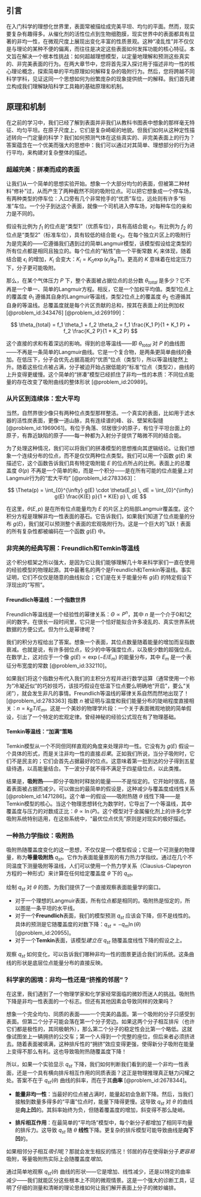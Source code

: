 ## 引言
在入门科学的理想化世界里，表面常被描绘成完美平坦、均匀的平面。然而，现实要复杂有趣得多。从催化剂的活性位点到生物细胞膜，现实世界中的表面都具有显著的非均一性，在微观尺度上展现出变化丰富的性质景观。这种“凌乱性”并不仅仅是与理论的某种不便的偏离，而往往是决定这些表面如何发挥功能的核心特征。本文旨在解决一个根本性挑战：如何超越理想模型，以定量地理解和预测这些真实的、非完美表面的行为。在两大章节中，您将首先深入探讨用于描述非均一性的核心理论概念，探索简单的平均原理如何解释复杂的吸附行为。然后，您将跨越不同科学学科，见证这同一个思想如何为纷繁庞杂的现象提供统一的解释。我们首先建立构成我们理解缺陷科学工具箱的基础原理和机制。

## 原理和机制

在之前的学习中，我们已经了解到表面并非我们从教科书图表中想象的那样毫无特征、均匀平坦。在原子尺度上，它们是复杂崎岖的地貌。但我们如何从这种定性描述转向一门定量的科学？我们如何预测气体在这些真实的、非完美表面上的行为？答案蕴含在一个优美而强大的思想中：我们可以通过对其简单、理想部分的行​​为进行平均，来构建对复杂整体的描述。

### 超越完美：拼凑而成的表面

让我们从一个简单的思想实验开始。想象一个大部分均匀的表面，但被第二种材料“修补”过，从而产生了两种截然不同的吸附位点。可以把它想象成一个停车场，有两种类型的停车位：入口旁有几个非常抢手的“优质”车位，远处则有许多“标准”车位。一个分子到达这个表面，就像一个司机进入停车场，对每种车位的亲和力是不同的。

假设有比例为 $f_1$ 的位点是“类型1”（优质车位），具有高结合能 $\epsilon_1$，有比例为 $f_2$ 的位点是“类型2”（标准车位），具有较低的结合能 $\epsilon_2$。在每个独立片区上的吸附行为是完美的——它遵循我们遇到过的简单Langmuir模型，该模型假设给定类型的所有位点都是相同且独立的。每个位点的“粘性”由一个平衡常数 $K_i$ 来体现，随着结合能 $\epsilon_i$ 的增加，$K_i$ 会变大：$K_i = K_0 \exp(\epsilon_i / k_B T)$。更高的 $K$ 意味着在给定压力下，分子更可能吸附。

那么，在某个气体压力 $P$ 下，整个表面被占据位点的总分数 $\theta_{total}$ 是多少？它不再是一个单一、简单的Langmuir方程。相反，它是一个加权平均值。类型1位点上的覆盖度 $\theta_1$ 遵循其自身的Langmuir等温线，类型2位点上的覆盖度 $\theta_2$ 也遵循其自身的等温线。总覆盖度就是每个片区贡献的总和，按其在表面上的比例加权 [@problem_id:343476] [@problem_id:269199]：

$$
\theta_{total} = f_1 \theta_1 + f_2 \theta_2 = f_1 \frac{K_1 P}{1 + K_1 P} + f_2 \frac{K_2 P}{1 + K_2 P}
$$

这个直接的求和有着深远的影响。得到的总等温线——即 $\theta_{total}$ 对 $P$ 的曲线图——不再是一条简单的Langmuir曲线。它是一个复合物，是两条更简单曲线的叠加。在低压下，分子会优先占据高能的“优质”位点（类型1），所以等温线陡然上升。随着这些位点被占满，分子被迫开始占据低能的“标准”位点（类型2），曲线的上升变得更缓慢。这个简单的“拼凑”模型已经抓住了非均一性的本质：不同位点能量的存在改变了吸附曲线的整体形状 [@problem_id:20989]。

### 从片区到连续体：宏大平均

当然，自然界很少像只有两种位点类型那样整洁。一个真实的表面，比如用于滤水器的活性炭表面，更像一道山脉，具有连续谱的峰、谷、壁架和裂缝 [@problem_id:1969061]。有位于角落、邻居很少的原子，有位于平坦台面上的原子，有靠近缺陷的原子——每一种都为入射分子提供了略微不同的结合能。

为了处理这种情况，我们可以将我们的拼凑模型的思想推向其逻辑结论。让我们想象一个连续分布的位点，而不是仅仅两种位点类型。我们可以用一个函数 $g(E)$ 来描述它，这个函数告诉我们具有特定吸附能 $E$ 的位点所占的比例。表面上的总覆盖度 $\Theta(p)$ 不再是一个简单的和，而是一个积分——是在所有可能的位点能量上对Langmuir行为的“宏大平均” [@problem_id:2783363]：

$$
\Theta(p) = \int_{0}^{\infty} g(E) \cdot \theta(E,p) \, dE = \int_{0}^{\infty} g(E) \frac{K(E) p}{1 + K(E) p} \, dE
$$

在这里，$\theta(E,p)$ 是在所有位点能量均为 $E$ 的片区上的局部Langmuir覆盖度。这个积分方程是理解非均一性表面的基石。它告诉我们，如果我们知道了位点能量的分布 $g(E)$，我们就可以预测整个表面的宏观吸附行为。这是一个巨大的飞跃！表面的所有复杂性都被编码在一个函数 $g(E)$ 中。

### 非完美的经典写照：Freundlich和Temkin等温线

这个积分框架之所以强大，是因为它让我们能够理解几十年来科学家们一直在使用的经验模型的物理起源。其中最著名的两个是Freundlich和Temkin等温线。事实证明，它们不仅仅是随意的曲线拟合；它们是在关于能量分布 $g(E)$ 的特定假设下浮现出的“写照”。

#### Freundlich等温线：一个指数世界
Freundlich等温线是一个经验性的幂律关系：$\Theta \propto P^n$，其中 $n$ 是一个介于0和1之间的数字。在很长一段时间里，它只是一个恰好能拟合许多凌乱的、真实世界系统数据的方便公式。但为什么是幂律呢？

我们的积分方程给出了答案。想象一个表面，其位点数量随着能量的增加而呈指数衰减。也就是说，有许多弱位点，较少的中等强度位点，以及极少数的超强位点。在数学上，这对应于一个像 $g(E) \propto \exp(-E/E_m)$ 的能量分布，其中 $E_m$ 是一个表征分布宽度的常数 [@problem_id:332110]。

如果我们将这个指数分布代入我们的主积分方程并进行数学运算（通常使用一个称为“冷凝近似”的巧妙技巧，该技巧假设在低温下位点要么明确地“开启”，要么“关闭”），就会发生非凡的事情。Freundlich等温线的幂律关系自然而然地出现了！[@problem_id:2783363] 指数 $n$ 被证明与温度和我们能量分布的陡峭程度直接相关：$n = k_B T / E_m$。这是一个美妙的物理学片段：一个关于表面微观地貌的简单假设，引出了一个特定的宏观定律。曾经神秘的经验公式现在有了物理基础。

#### Temkin等温线：“加满”策略
Temkin模型从一个不同但同样直观的角度来处理非均一性。它没有为 $g(E)$ 假设一个具体的形式，而是关注非均一性的直接*后果*。正如我们所说，当分子吸附时，它们不是民主的；它们会首先占据最好的位点。这意味着第一批到达的分子得到五星级待遇，以高能量结合。下一波分子就不得不满足于四星级位点，以此类推。

结果是，**吸附热**——即分子吸附时释放的能量——不是恒定的。它开始时很高，随着表面被占据而减少。可以做出的最简单的假设是，这种减少与覆盖度成线性关系 [@problem_id:1471286]。这个单一的假设——吸附热随 $\theta$ 线性下降——是Temkin模型的核心。当这个物理思想转化为数学时，它导出了一个等温线，其中覆盖度与压力的对数成正比：$\theta \propto \ln(P)$。这个模型对于金属催化剂上的许多化学吸附系统特别适用，在这些系统中，“最优位点优先”原则是对现实的极好描述。

### 一种热力学指纹：吸附热

吸附热随覆盖度变化的这一思想，不仅仅是一个模型假设；它是一个可测量的物理量，称为**等量吸附热** $q_{st}$。它作为表面能量景观的有力热力学指纹。通过在几个不同温度下测量吸附等温线，人们可以使用一个热力学关系（Clausius-Clapeyron方程的一种形式）来计算在任何给定覆盖度 $\theta$ 下的 $q_{st}$。

绘制 $q_{st}$ 对 $\theta$ 的图，为我们提供了一个直接观察表面能量学的窗口。
- 对于一个理想的Langmuir表面，所有位点都是相同的。吸附热是恒定的，所以图是一条平坦的水平线。
- 对于一个**Freundlich**表面，我们的模型预测 $q_{st}$ 应该会下降，但不是线性的。具体的预测是它随覆盖度的对数下降：$q_{st} = -q_m \ln(\theta)$ [@problem_id:20955]。
- 对于一个**Temkin**表面，该模型*建立在* $q_{st}$ 随覆盖度线性下降的假设之上。

观察 $q_{st}$ 如何变化，可以告诉我们哪种非均一性的图景更适合我们的系统。这条曲线的形状是底层位点能量分布的直接反映。

### 科学家的困境：非均一性还是“挤推的邻居”？

在这里，我们遇到了一个物理学家和化学家经常面临的微妙而迷人的挑战。吸附热下降是非均一性表面的一个标志。但还有其他因素会导致同样的效果吗？

想象一个完全均匀、同质的表面——一个完美的晶面。第一个吸附的分子只感受到表面。但第二个分子可能会落在第一个分子旁边。如果这两个分子相互排斥（也许它们都是极性的，其同极朝外），那么第二个分子的稳定性会比第一个略低。这就像试图坐上一辆拥挤的公交车；第一个人得到一个完整的座位，但后来者必须挤进去。随着表面被填满，这种排斥性的“拥挤”效应变得更强，使得新分子吸附在能量上变得不那么有利。这也导致吸附热随覆盖度下降！

所以，如果一个实验显示 $q_{st}$ 下降，我们如何判断我们看到的是一个非均一性表面，还是一个具有横向排斥相互作用的同质表面？这正是物理推理真正魅力闪耀之处。答案不在于 $q_{st}(\theta)$ 曲线的斜率，而在于其**曲率** [@problem_id:2678344]。

- **能量非均一性**：当最好的位点被占满时，能量起初会急剧下降。然后，当我们接触到数量多得多的“平庸”位点时，能量下降得更慢。这导致 $q_{st}$ 对 $\theta$ 的曲线是**向上凹**的。其斜率始终为负，但随着覆盖度的增加，斜变得不那么陡峭。

- **排斥相互作用**：在最简单的“平均场”模型中，每个新分子都增加了相同平均量的排斥力。这导致 $q_{st}$ 随 $\theta$ **线性**下降。更复杂的排斥模型可能导致曲线是**向下凹**的。

如果相邻分子相互*吸引*呢？那就会发生相反的情况！邻居的存在使得新分子*更容易*吸附，等量吸附热实际上会随覆盖度*增加*。

通过简单地观察 $q_{st}(\theta)$ 曲线的形状——它是增加、线性减少，还是以特定的曲率减少——我们就能区分这些根本上不同的微观情景。这是一个强大的诊断工具，证明了仔细的测量和清晰的理论思维如何让我们解开表面上分子的微妙编排。

